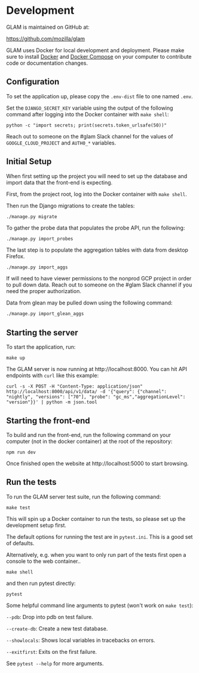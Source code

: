 Development
===========

GLAM is maintained on GitHub at:

  https://github.com/mozilla/glam

GLAM uses Docker for local development and deployment. Please make sure to
install [Docker] and [Docker Compose] on your computer to contribute code
or documentation changes.

[Docker]: https://docs.docker.com/engine/installation/#supported-platforms
[Docker Compose]: https://docs.docker.com/compose/install/

Configuration
-------------

To set the application up, please copy the ``.env-dist`` file to one named
``.env``.

Set the ``DJANGO_SECRET_KEY`` variable using the output of the following
command after logging into the Docker container with ``make shell``:

```
python -c "import secrets; print(secrets.token_urlsafe(50))"
```

Reach out to someone on the #glam Slack channel for the values of
`GOOGLE_CLOUD_PROJECT` and `AUTH0_*` variables.

Initial Setup
-------------

When first setting up the project you will need to set up the database and
import data that the front-end is expecting.

First, from the project root, log into the Docker container with ``make shell``.

Then run the Django migrations to create the tables:

```
./manage.py migrate
```

To gather the probe data that populates the probe API, run the following:

```
./manage.py import_probes
```

The last step is to populate the aggregation tables with data from desktop
Firefox.

```bash
./manage.py import_aggs
```

If will need to have viewer permissions to the nonprod GCP project in order to
pull down data. Reach out to someone on the #glam Slack channel if you need the
proper authorization.

Data from glean may be pulled down using the following command:

```bash
./manage.py import_glean_aggs
```


Starting the server
-------------------

To start the application, run:

```
make up
```

The GLAM server is now running at http://localhost:8000. You can hit API
endpoints with ``curl`` like this example:

```
curl -s -X POST -H "Content-Type: application/json" http://localhost:8000/api/v1/data/ -d '{"query": {"channel": "nightly", "versions": ["70"], "probe": "gc_ms","aggregationLevel": "version"}}' | python -m json.tool
```

Starting the front-end
----------------------

To build and run the front-end, run the following command on your computer
(not in the docker container) at the root of the repository:

```
npm run dev
```

Once finished open the website at http://localhost:5000 to start browsing.

Run the tests
-------------

To run the GLAM server test suite, run the following command:

```
make test
```

This will spin up a Docker container to run the tests, so please set up the
development setup first.

The default options for running the test are in ``pytest.ini``. This is a
good set of defaults.

Alternatively, e.g. when you want to only run part of the tests first open a
console to the web container..

```
make shell
```

and then run pytest directly:

```
pytest
```

Some helpful command line arguments to pytest (won't work on ``make test``):

``--pdb``:
  Drop into pdb on test failure.

``--create-db``:
  Create a new test database.

``--showlocals``:
  Shows local variables in tracebacks on errors.

``--exitfirst``:
  Exits on the first failure.

See ``pytest --help`` for more arguments.

